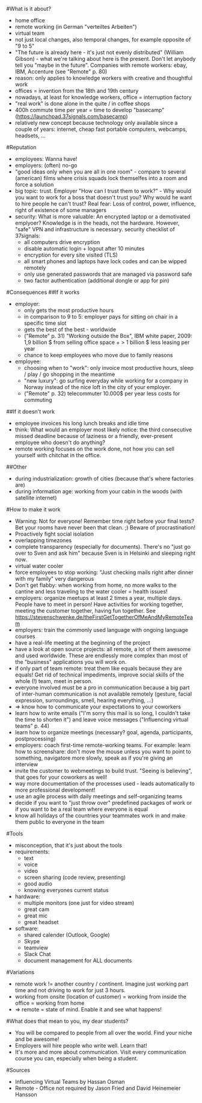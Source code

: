 #What is it about?
- home office
- remote working (in German "verteiltes Arbeiten")
- virtual team
- not just local changes, also temporal changes, for example opposite of "9 to 5"
- "The future is already here - it's just not evenly distributed" (William Gibson) - what we're talking about here is the present. Don't let anybody tell you "maybe in the future". Companies with remote workers: ebay, IBM, Accenture (see "Remote" p. 80)
- reason: only applies to knowledge workers with creative and thoughtful work
- offices = invention from the 18th and 19th century
- nowadays, at least for knowledge workers, office = interruption factory
- "real work" is done alone in the quite / in coffee shops
- 400h commute time per year = time to develop "basecamp" (https://launchpad.37signals.com/basecamp)
- relatively new concept because technology only available since a couple of years: internet, cheap fast portable computers, webcamps, headsets, ...

#Reputation
- employees: Wanna have!
- employers: (often) no-go
- "good ideas only when you are all in one room" - compare to several (american) films where crisis squads lock themselfes into a room and force a solution
- big topic: trust. Employer "How can I trust them to work?" - Why would you want to work for a boss that doesn't trust you? Why would he want to hire people he can't trust? Real fear: Loss of control, power, influence, right of existence of some managers
- security: What is more valuable: An encrypted laptop or a demotivated emplyoer? Knowledge is in the heads, not the hardware. However, "safe" VPN and infrastructure is necessary. security checklist of 37signals:
  - all computers drive encryption
  - disable automatic login + logout after 10 minutes
  - encryption for every site visited (TLS)
  - all smart phones and laptops have lock codes and can be wipped remotely
  - only use generated passwords that are managed via password safe
  - two factor authentication (additional dongle or app for pin)
 


#Consequences
##If it works
- employer:
  - only gets the most productive hours
  - in comparison to 9 to 5: employer pays for sitting on chair in a specific time slot
  - gets the best of the best - worldwide
  - ("Remote" p. 31) "Working outside the Box", IBM white paper, 2009: 1,9 billion $ from selling office space + > 1 billion $ less leasing per year
  - chance to keep employees who move due to family reasons
- employee:
  - choosing when to "work": only invoice most productive hours, sleep / play / go shopping in the meantime
  - "new luxury": go surfing everyday while working for a company in Norway instead of the nice loft in the city of your employer.
  - ("Remote" p. 32) telecommuter 10.000$ per year less costs for commuting

##If it doesn't work
- employee invoices his long lunch breaks and idle time
- think: What would an employer most likely notice: the third consecutive missed deadline because of laziness or a friendly, ever-present employee who doesn't do anything?
- remote working focuses on the work done, not how you can sell yourself with chitchat in the office.

##Other
- during industrialization: growth of cities (because that's where factories are)
- during information age: working from your cabin in the woods (with satellite internet)

#How to make it work
- Warning: Not for everyone! Remember time right before your final tests? Bet your rooms have never been that clean. ;) Beware of procrastination!
- Proactively fight social isolation
- overlapping timezones
- complete transparency (especially for documents). There's no "just go over to Sven and ask him" because Sven is in Helsinki and sleeping right now.
- virtual water cooler
- force employees to stop working: "Just checking mails right after dinner with my family" very dangerous
- Don't get flabby: when working from home, no more walks to the cantine and less traveling to the water cooler = health issues! 
- employers: organize meetups at least 2 times a year, multiple days. People have to meet in person! Have activities for working together, meeting the customer together, having fun together. See https://stevenschwenke.de/theFirstGetTogetherOfMeAndMyRemoteTeam
- employers: train the commonly used language with ongoing language courses
- have a real-life meeting at the beginning of the project
- have a look at open source projects: all remote, a lot of them awesome and used worldwide. These are endlessly more complex than most of the "business" applications you will work on.
- if only part of team remote: treat them like equals because they are equals! Get rid of technical impediments, improve social skills of the whole (!) team, meet in person.
- everyone involved must be a pro in communication because a big part of inter-human communication is not available remotely (gesture, facial expression, surroundings, smell, hearing everything, ...)
- => know how to communicate your expectations to your coworkers
- learn how to write emails ("I'm sorry this mail is so long, I couldn't take the time to shorten it") and leave voice messages ("Influencing virtual teams" p. 44)
- learn how to organize meetings (necessary? goal, agenda, participants, postprocessing)
- employers: coach first-time remote-working teams. For example: learn how to screenshare: don't move the mouse unless you want to point to something, navigatore more slowly, speak as if you're giving an interview
- invite the customer to webmeetings to build trust. "Seeing is believing", that goes for your coworkers as well!
- way more documentation of the processes used - leads automatically to more professional development!
- use an agile process with daily meetings and self-organizing teams
- decide if you want to "just throw over" predefined packages of work or if you want to be a real team where everyone is equal
- know all holidays of the countries your teammates work in and make them public to everyone in the team

#Tools
- misconception, that it's just about the tools
- requirements:
  - text
  - voice
  - video
  - screen sharing (code review, presenting)
  - good audio
  - knowing everyones current status
- hardware:
  - multiple monitors (one just for video stream)
  - great cam
  - great mic
  - great headset
- software:
  - shared calender (Outlook, Google)
  - Skype
  - teamview
  - Slack Chat
  - document management for ALL documents

#Variations
- remote work != another country / continent. Imagine just working part time and not driving to work for just 3 hours.
- working from onsite (location of customer) = working from inside the office = working from home
- => remote = state of mind. Enable it and see what happens!

#What does that mean to you, my dear students?
- You will be compared to people from all over the world. Find your niche and be awesome!
- Employers will hire people who write well. Learn that!
- It's more and more about communication. Visit every communication course you can, especially when being a student.

#Sources
- Influencing Virtual Teams by Hassan Osman
- Remote - Office not required by Jason Fried and David Heinemeier Hansson
